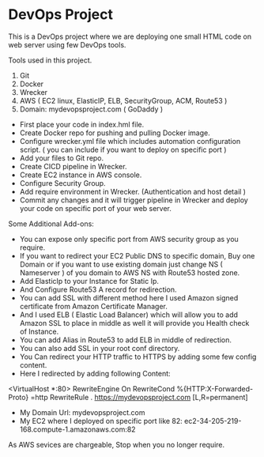 # DevOps Project

This is a DevOps project where we are deploying one small HTML code on web server using few DevOps tools.

Tools used in this project.
1. Git
2. Docker
3. Wrecker
4. AWS ( EC2 linux, ElasticIP, ELB, SecurityGroup, ACM, Route53 )
5. Domain: mydevopsproject.com ( GoDaddy )

* First place your code in index.hml file.
* Create Docker repo for pushing and pulling Docker image.
* Configure wrecker.yml file which includes automation configuration script. ( you can include if you want to deploy on specific port )
* Add your files to Git repo.
* Create CICD pipeline in Wrecker.
* Create EC2 instance in AWS console.
* Configure Security Group.
* Add require environment in Wrecker. (Authentication and host detail )
* Commit any changes and it will trigger pipeline in Wrecker and deploy your code on specific port of your web server.

Some Additional Add-ons:

* You can expose only specific port from AWS security group as you require.
* If you want to redirect your EC2 Public DNS to specific domain, Buy one Domain or if you want to use existing domain just change NS ( Nameserver ) of you domain to AWS NS with Route53 hosted zone.
* Add ElasticIp to your Instance for Static Ip. 
* And Configure Route53 A record for redirection.
* You can add SSL with different method here I used Amazon signed certificate from Amazon Certificate Manager.
* And I used ELB ( Elastic Load Balancer) which will allow you to add Amazon SSL to place in middle as well it will
provide you Health check of Instance.
* You can add Alias in Route53 to add ELB in middle of redirection.
* You can also add SSL in your root conf directory.
* You Can redirect your HTTP traffic to HTTPS by adding some few config content.
* Here I redirected by adding following Content:

<VirtualHost *:80>
        RewriteEngine On
        RewriteCond %{HTTP:X-Forwarded-Proto} =http
        RewriteRule . https://mydevopsproject.com [L,R=permanent]
</VirtualHost>


* My Domain Url: mydevopsproject.com
* My EC2 where I deployed on specific port like 82: ec2-34-205-219-168.compute-1.amazonaws.com:82 

As AWS sevices are chargeable, Stop when you no longer require.

